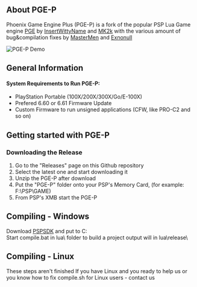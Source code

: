 ## About PGE-P
Phoenix Game Engine Plus (PGE-P) is a fork of the popular PSP Lua Game engine [PGE](https://github.com/KapLex/PGE) by [InsertWittyName](tias_dp@hotmail.com) and [MK2k](pge@mk2k.net) with the various amount of bug&compilation fixes by [MasterMen](https://github.com/MasterMenSilver) and [Exnonull](https://github.com/Exnonull)

![PGE-P Demo](https://user-images.githubusercontent.com/38983673/187067882-55c7727e-5ef4-40bd-a021-8f55a9ab8f69.png)

## General Information

#### System Requirements to Run PGE-P:
* PlayStation Portable (100X/200X/300X/Go/E-100X)
* Prefered 6.60 or 6.61 Firmware Update
* Custom Firmware to run unsigned applications (CFW, like PRO-C2 and so on)

## Getting started with PGE-P

### Downloading the Release
1. Go to the "Releases" page on this Github repository
2. Select the latest one and start downloading it
3. Unzip the PGE-P after download
4. Put the "PGE-P" folder onto your PSP's Memory Card, (for example: F:\PSP\GAME\)
5. From PSP's XMB start the PGE-P

## Compiling - Windows
Download [PSPSDK](https://sourceforge.net/projects/minpspw/) and put to C:\
Start compile.bat in lua\ folder to build a project
output will in lua\release\

## Compiling - Linux
These steps aren't finished
If you have Linux and you ready to help us or you know how to fix compile.sh for Linux users - contact us
